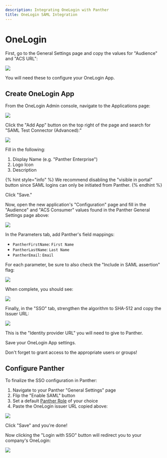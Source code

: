 ```yaml
---
description: Integrating OneLogin with Panther
title: OneLogin SAML Integration
---
```


# OneLogin

First, go to the General Settings page and copy the values for "Audience" and "ACS URL":

![](../../.gitbook/assets/panther-saml-parameters%20%285%29%20%281%29%20%286%29.png)

You will need these to configure your OneLogin App.

## Create OneLogin App

From the OneLogin Admin console, navigate to the Applications page:

![](../../.gitbook/assets/onelogin1%20%288%29%20%288%29%20%286%29.png)

Click the "Add App" button on the top right of the page and search for "SAML Test Connector \(Advanced\):"

![](../../.gitbook/assets/onelogin2%20%285%29%20%285%29%20%285%29.png)

Fill in the following:

1. Display Name \(e.g. "Panther Enterprise"\)
2. Logo Icon
3. Description

{% hint style="info" %}
We recommend disabling the "visible in portal" button since SAML logins can only be initiated from Panther.
{% endhint %}

Click "Save."

Now, open the new application's "Configuration" page and fill in the "Audience" and "ACS Consumer" values found in the Panther General Settings page above:

![](../../.gitbook/assets/onelogin3%20%285%29%20%285%29%20%281%29.png)

In the Parameters tab, add Panther's field mappings:

* `PantherFirstName`: `First Name`
* `PantherLastName`: `Last Name`
* `PantherEmail`: `Email`

For each parameter, be sure to also check the "Include in SAML assertion" flag:

![](../../.gitbook/assets/onelogin4-inset%20%288%29%20%284%29%20%2810%29.png)

When complete, you should see:

![](../../.gitbook/assets/onelogin4%20%288%29%20%288%29%20%282%29.png)

Finally, in the "SSO" tab, strengthen the algorithm to SHA-512 and copy the Issuer URL:

![](../../.gitbook/assets/onelogin5%20%288%29%20%288%29%20%2810%29.png)

This is the "Identity provider URL" you will need to give to Panther.

Save your OneLogin App settings.

Don't forget to grant access to the appropriate users or groups!

## Configure Panther

To finalize the SSO configuration in Panther:

1. Navigate to your Panther "General Settings" page
2. Flip the "Enable SAML" button
3. Set a default [Panther Role](../rbac.md) of your choice
4. Paste the OneLogin issuer URL copied above:

![](../../.gitbook/assets/onelogin-panther%20%282%29.png)

Click "Save" and you're done!

Now clicking the "Login with SSO" button will redirect you to your company's OneLogin:

![](../../.gitbook/assets/panther-login-sso%20%286%29%20%281%29.png)

